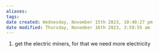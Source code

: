 ```yaml
---
aliases: 
tags: 
date created: Wednesday, November 15th 2023, 10:48:27 pm
date modified: Thursday, November 16th 2023, 3:59:55 am
---
```

1. get the electric miners, for that we need more electricity